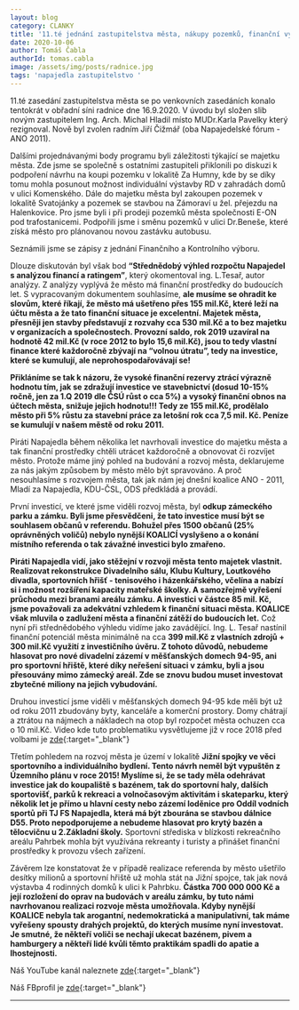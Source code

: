 ```yaml
---
layout: blog
category: CLANKY
title: '11.té jednání zastupitelstva města, nákupy pozemků, finanční výhled 2020-2023'
date: 2020-10-06
author: Tomáš Čabla
authorId: tomas.cabla
image: /assets/img/posts/radnice.jpg  
tags: 'napajedla zastupitelstvo '
---
```

11.té zasedání zastupitelstva města se po venkovních zasedáních konalo tentokrát v obřadní síni radnice dne 16.9.2020. V úvodu byl složen slib novým zastupitelem Ing. Arch. Michal Hladil místo MUDr.Karla Pavelky který rezignoval. Nově byl zvolen radním Jiří Čižmář (oba Napajedelské fórum - ANO 2011).


Dalšími projednávanými body programu byli záležitosti týkající se majetku města. Zde jsme se společně s ostatními zastupiteli přiklonili po diskuzi k podpoření návrhu na koupi pozemku v lokalitě Za Humny, kde by se díky tomu mohla posunout možnost individuální výstavby RD v zahradách domů v ulici Komenského. Dále do majetku města byl zakoupen pozemek v lokalitě Svatojánky a pozemek se stavbou na Zámoraví u žel. přejezdu na Halenkovice. Pro jsme byli i při prodeji pozemků města společnosti E-ON pod trafostanicemi. Podpořili jsme i směnu pozemků v ulici Dr.Beneše, které získá město pro plánovanou novou zastávku autobusu.


Seznámili jsme se zápisy z jednání Finančního a Kontrolního výboru. 


Dlouze diskutován byl však bod **“Střednědobý výhled rozpočtu Napajedel s analýzou financí a ratingem”**, který okomentoval ing. L.Tesař, autor analýzy. Z analýzy vyplývá že město má finanční prostředky do budoucích let. S vypracovaným dokumentem souhlasíme, **ale musíme se ohradit ke slovům, které říkají, že město má ušetřeno přes 155 mil.Kč, které leží na účtu města a že tato finanční situace je excelentní. Majetek města, přesněji jen stavby představují z rozvahy cca 530 mil.Kč a to bez majetku v organizacích a společnostech. Provozní saldo, rok 2019 uzavíral na hodnotě 42 mil.Kč (v roce 2012 to bylo 15,6 mil.Kč), jsou to tedy vlastní finance které každoročně zbývají na “volnou útratu”, tedy na investice, které se kumulují, ale neprohospodařovávají se!**

**Přikláníme se tak k názoru, že vysoké finanční rezervy ztrácí výrazně hodnotu tím, jak se zdražují investice ve stavebnictví (dosud 10-15% ročně, jen za 1.Q 2019 dle ČSÚ růst o cca 5%)  a vysoký finanční obnos na účtech města, snižuje jejich hodnotu!!! Tedy ze 155 mil.Kč, prodělalo město při 5% růstu za stavební práce za letošní rok cca 7,5 mil. Kč. Peníze se kumulují v našem městě od roku 2011.** 


Piráti Napajedla během několika let navrhovali investice do majetku města a tak finanční prostředky chtěli utrácet každoročně a obnovovat či rozvíjet město. Protože máme jiný pohled na budování a rozvoj města, deklarujeme za nás jakým způsobem by město mělo být spravováno. A proč nesouhlasíme s rozvojem města, tak jak nám jej dnešní koalice ANO - 2011, Mladí za Napajedla, KDU-ČSL, ODS předkládá a provádí.


První investicí, ve které jsme viděli rozvoj města, byl **odkup zámeckého parku a zámku. Byli jsme přesvědčeni, že tato investice musí být se souhlasem občanů v referendu. Bohužel přes 1500 občanů (25% oprávněných voličů) nebylo nynější KOALICÍ vyslyšeno a o konání místního referenda o tak závažné investici bylo zmařeno.** 


**Piráti Napajedla vidí, jako stěžejní v rozvoji města tento majetek vlastnit. Realizovat rekonstrukce Divadelního sálu, Klubu Kultury, Loutkového divadla, sportovních hřišť - tenisového i házenkářského, včelína a nabízí si i možnost rozšíření kapacity mateřské školky. A samozřejmě vyřešení průchodu mezi branami areálu zámku. A investici  v částce 85 mil. Kč, jsme považovali za adekvátní vzhledem k finanční situaci města. KOALICE však mluvila o zadlužení města a finanční zátěží do budoucích let.** Což nyní při střednědobého výhledu vidíme jako zavádějící. Ing. L. Tesař nastínil finanční potenciál města minimálně na cca **399 mil.Kč z vlastních zdrojů + 300 mil.Kč využití z investičního úvěru.  Z tohoto důvodů, nebudeme hlasovat pro nové divadelní zázemí v měšťanských domech 94-95, ani pro sportovní hřiště, které díky neřešení situaci v zámku, byli a jsou přesouvány mimo zámecký areál. Zde se znovu budou muset investovat zbytečné miliony na jejich vybudování.** 


Druhou investicí jsme viděli v měšťanských domech 94-95 kde měli být už od roku 2011 zbudovány byty, kanceláře a komerční prostory. Domy chátrají a ztrátou na nájmech a nákladech na otop byl rozpočet města ochuzen cca o 10 mil.Kč.  Video kde tuto problematiku vysvětlujeme již v roce 2018 před volbami je [zde](https://www.youtube.com/watch?v=XL-vziLu7vQ){:target="_blank"}


Třetím pohledem na rozvoj města je území v lokalitě **Jižní spojky ve věci sportovního a individuálního bydlení. Tento návrh neměl být vypuštěn z Územního plánu v roce 2015! Myslíme si, že se tady měla odehrávat investice jak do koupaliště s bazénem, tak do sportovní haly, dalších sportovišť, parků k rekreaci a volnočasovým aktivitám i skateparku, který několik let je přímo u hlavní cesty nebo zázemí loděnice pro Oddíl vodních sportů při TJ FS Napajedla, která má být zbourána se stavbou dálnice D55. Proto nepodporujeme a nebudeme hlasovat pro krytý bazén a tělocvičnu u 2.Základní školy.** Sportovní střediska v blízkosti rekreačního areálu Pahrbek mohla být využívána rekreanty i turisty a přinášet finanční prostředky k provozu všech zařízení.


Závěrem lze konstatovat že v případě realizace referenda by město ušetřilo desítky milionů a sportovní hřiště už mohla stát na Jižní spojce, tak jak nová výstavba 4 rodinných domků k ulici k Pahrbku. **Částka 700 000 000 Kč a její rozložení do oprav na budovách v areálu zámku, by tuto námi navrhovanou realizaci rozvoje města umožňovala.
Kdyby nynější KOALICE nebyla tak arogantní, nedemokratická a manipulativní, tak máme vyřešeny spousty drahých projektů, do kterých musíme nyní investovat. Je smutné, že někteří voliči se nechají ukecat bazénem, pivem a hamburgery a někteří lidé kvůli těmto praktikám spadli do apatie a lhostejnosti.**



Náš YouTube kanál naleznete [zde](https://www.youtube.com/channel/UCgoN2Mo3r-xe0iO6N5HRWHA){:target="_blank"}

Náš FBprofil je [zde](https://www.facebook.com/piratinapa){:target="_blank"}


---

